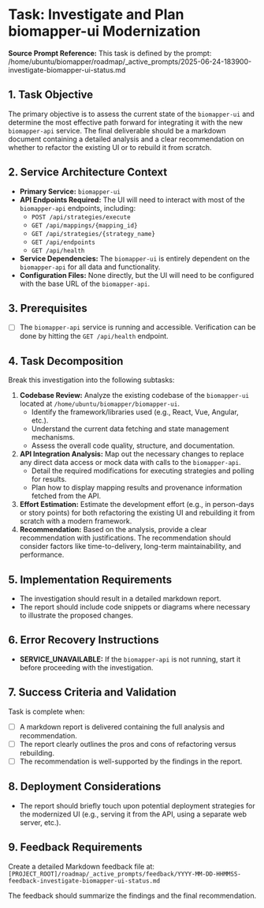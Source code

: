 # Task: Investigate and Plan biomapper-ui Modernization

**Source Prompt Reference:** This task is defined by the prompt: /home/ubuntu/biomapper/roadmap/_active_prompts/2025-06-24-183900-investigate-biomapper-ui-status.md

## 1. Task Objective

The primary objective is to assess the current state of the `biomapper-ui` and determine the most effective path forward for integrating it with the new `biomapper-api` service. The final deliverable should be a markdown document containing a detailed analysis and a clear recommendation on whether to refactor the existing UI or to rebuild it from scratch.

## 2. Service Architecture Context
- **Primary Service:** `biomapper-ui`
- **API Endpoints Required:** The UI will need to interact with most of the `biomapper-api` endpoints, including:
    - `POST /api/strategies/execute`
    - `GET /api/mappings/{mapping_id}`
    - `GET /api/strategies/{strategy_name}`
    - `GET /api/endpoints`
    - `GET /api/health`
- **Service Dependencies:** The `biomapper-ui` is entirely dependent on the `biomapper-api` for all data and functionality.
- **Configuration Files:** None directly, but the UI will need to be configured with the base URL of the `biomapper-api`.

## 3. Prerequisites
- [ ] The `biomapper-api` service is running and accessible. Verification can be done by hitting the `GET /api/health` endpoint.

## 4. Task Decomposition
Break this investigation into the following subtasks:

1.  **Codebase Review:** Analyze the existing codebase of the `biomapper-ui` located at `/home/ubuntu/biomapper/biomapper-ui`.
    - Identify the framework/libraries used (e.g., React, Vue, Angular, etc.).
    - Understand the current data fetching and state management mechanisms.
    - Assess the overall code quality, structure, and documentation.
2.  **API Integration Analysis:** Map out the necessary changes to replace any direct data access or mock data with calls to the `biomapper-api`.
    - Detail the required modifications for executing strategies and polling for results.
    - Plan how to display mapping results and provenance information fetched from the API.
3.  **Effort Estimation:** Estimate the development effort (e.g., in person-days or story points) for both refactoring the existing UI and rebuilding it from scratch with a modern framework.
4.  **Recommendation:** Based on the analysis, provide a clear recommendation with justifications. The recommendation should consider factors like time-to-delivery, long-term maintainability, and performance.

## 5. Implementation Requirements
- The investigation should result in a detailed markdown report.
- The report should include code snippets or diagrams where necessary to illustrate the proposed changes.

## 6. Error Recovery Instructions
- **SERVICE_UNAVAILABLE:** If the `biomapper-api` is not running, start it before proceeding with the investigation.

## 7. Success Criteria and Validation
Task is complete when:
- [ ] A markdown report is delivered containing the full analysis and recommendation.
- [ ] The report clearly outlines the pros and cons of refactoring versus rebuilding.
- [ ] The recommendation is well-supported by the findings in the report.

## 8. Deployment Considerations
- The report should briefly touch upon potential deployment strategies for the modernized UI (e.g., serving it from the API, using a separate web server, etc.).

## 9. Feedback Requirements
Create a detailed Markdown feedback file at:
`[PROJECT_ROOT]/roadmap/_active_prompts/feedback/YYYY-MM-DD-HHMMSS-feedback-investigate-biomapper-ui-status.md`

The feedback should summarize the findings and the final recommendation.
